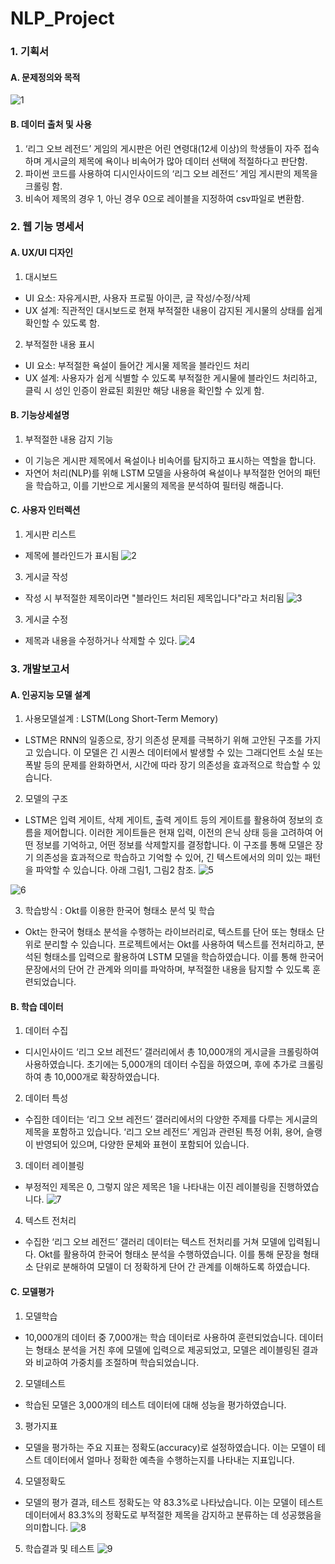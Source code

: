 # NLP_Project

### 1. 기획서
#### A. 문제정의와 목적
![1](image/1.PNG)

#### B. 데이터 출처 및 사용
1) ‘리그 오브 레전드’ 게임의 게시판은 어린 연령대(12세 이상)의 학생들이 자주 접속하며 게시글의 제목에 욕이나 비속어가 많아 데이터 선택에 적절하다고 판단함.
2) 파이썬 코드를 사용하여 디시인사이드의 ‘리그 오브 레전드’ 게임 게시판의 제목을 크롤링 함.
3) 비속어 제목의 경우 1, 아닌 경우 0으로 레이블을 지정하여 csv파일로 변환함.

### 2. 웹 기능 명세서
#### A. UX/UI 디자인
1) 대시보드
- UI 요소: 자유게시판, 사용자 프로필 아이콘, 글 작성/수정/삭제
- UX 설계: 직관적인 대시보드로 현재 부적절한 내용이 감지된 게시물의 상태를 쉽게 확인할 수 있도록 함.
2) 부적절한 내용 표시
- UI 요소: 부적절한 욕설이 들어간 게시물 제목을 블라인드 처리
- UX 설계: 사용자가 쉽게 식별할 수 있도록 부적절한 게시물에 블라인드 처리하고, 클릭 시 성인 인증이 완료된 회원만 해당 내용을 확인할 수 있게 함.

#### B. 기능상세설명
1) 부적절한 내용 감지 기능
- 이 기능은 게시판 제목에서 욕설이나 비속어를 탐지하고 표시하는 역할을 합니다.
- 자연어 처리(NLP)를 위해 LSTM 모델을 사용하여 욕설이나 부적절한 언어의 패턴을 학습하고, 이를 기반으로 게시물의 제목을 분석하여 필터링 해줍니다.

#### C. 사용자 인터렉션
1) 게시판 리스트
- 제목에 블라인드가 표시됨
![2](image/2.PNG)

3) 게시글 작성
- 작성 시 부적절한 제목이라면 "블라인드 처리된 제목입니다"라고 처리됨
![3](image/3.PNG)

3) 게시글 수정
- 제목과 내용을 수정하거나 삭제할 수 있다.
![4](image/4.PNG)

### 3. 개발보고서
#### A. 인공지능 모델 설계
1) 사용모델설계 : LSTM(Long Short-Term Memory)
- LSTM은 RNN의 일종으로, 장기 의존성 문제를 극복하기 위해 고안된 구조를 가지고 있습니다. 이 모델은 긴 시퀀스 데이터에서 발생할 수 있는 그래디언트 소실 또는 폭발 등의 문제를 완화하면서, 시간에 따라 장기 의존성을 효과적으로 학습할 수 있습니다.
2) 모델의 구조
- LSTM은 입력 게이트, 삭제 게이트, 출력 게이트 등의 게이트를 활용하여 정보의 흐름을 제어합니다. 이러한 게이트들은 현재 입력, 이전의 은닉 상태 등을 고려하여 어떤 정보를 기억하고, 어떤 정보를 삭제할지를 결정합니다. 이 구조를 통해 모델은 장기 의존성을 효과적으로 학습하고 기억할 수 있어, 긴 텍스트에서의 의미 있는 패턴을 파악할 수 있습니다. 아래 그림1, 그림2 참조.
![5](image/5.PNG)

![6](image/6.PNG)

3) 학습방식 : Okt를 이용한 한국어 형태소 분석 및 학습
- Okt는 한국어 형태소 분석을 수행하는 라이브러리로, 텍스트를 단어 또는 형태소      단위로 분리할 수 있습니다. 프로젝트에서는 Okt를 사용하여 텍스트를 전처리하고, 분석된 형태소를 입력으로 활용하여 LSTM 모델을 학습하였습니다. 이를 통해 한국어 문장에서의 단어 간 관계와 의미를 파악하며, 부적절한 내용을 탐지할 수 있도록 훈련되었습니다.

#### B. 학습 데이터
1) 데이터 수집
- 디시인사이드 ‘리그 오브 레전드’ 갤러리에서 총 10,000개의 게시글을 크롤링하여 사용하였습니다. 초기에는 5,000개의 데이터 수집을 하였으며, 후에 추가로 크롤링하여 총 10,000개로 확장하였습니다.
2) 데이터 특성
- 수집한 데이터는 ‘리그 오브 레전드’ 갤러리에서의 다양한 주제를 다루는 게시글의 제목을 포함하고 있습니다. ‘리그 오브 레전드’ 게임과 관련된 특정 어휘, 용어, 슬랭이 반영되어 있으며, 다양한 문체와 표현이 포함되어 있습니다.
3) 데이터 레이블링
- 부정적인 제목은 0, 그렇지 않은 제목은 1을 나타내는 이진 레이블링을 진행하였습니다.
![7](image/7.PNG)

4) 텍스트 전처리
- 수집한 ‘리그 오브 레전드’ 갤러리 데이터는 텍스트 전처리를 거쳐 모델에 입력됩니다. Okt를 활용하여 한국어 형태소 분석을 수행하였습니다. 이를 통해 문장을 형태소 단위로 분해하여 모델이 더 정확하게 단어 간 관계를 이해하도록 하였습니다.

#### C. 모델평가
1) 모델학습
- 10,000개의 데이터 중 7,000개는 학습 데이터로 사용하여 훈련되었습니다. 데이터는 형태소 분석을 거친 후에 모델에 입력으로 제공되었고, 모델은 레이블링된 결과와 비교하여 가중치를 조절하며 학습되었습니다.
2) 모델테스트
- 학습된 모델은 3,000개의 테스트 데이터에 대해 성능을 평가하였습니다.
3) 평가지표
- 모델을 평가하는 주요 지표는 정확도(accuracy)로 설정하였습니다. 이는 모델이 테스트 데이터에서 얼마나 정확한 예측을 수행하는지를 나타내는 지표입니다.
4) 모델정확도
- 모델의 평가 결과, 테스트 정확도는 약 83.3%로 나타났습니다. 이는 모델이 테스트 데이터에서 83.3%의 정확도로 부적절한 제목을 감지하고 분류하는 데 성공했음을 의미합니다.
![8](image/8.PNG)

5) 학습결과 및 테스트
![9](image/9.PNG)
